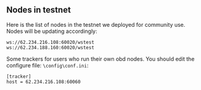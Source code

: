 ## Nodes in testnet

Here is the list of nodes in the testnet we deployed for community use. Nodes will be updating accordingly:  

``` 
ws://62.234.216.108:60020/wstest
ws://62.234.188.160:60020/wstest
```

Some trackers for users who run their own obd nodes. You should edit the configure file: `\config\conf.ini`:

```
[tracker]
host = 62.234.216.108:60060
``` 

 
